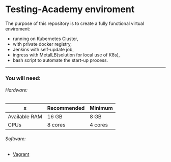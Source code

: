 # Testing-Academy enviroment

The purpose of this repository is to create a fully functional virtual enviroment:
 - running on Kubernetes Cluster,
 - with private docker registry,
 - Jenkins with self-update job,
 - ingress with MetalLB(solution for local use of K8s),
 - bash script to automate the start-up process.

---
### You will need:

###### Hardware:

x | Recommended | Minimum
----------- | ----------- | ----------- 
Available RAM | 16 GB | 8 GB
CPUs | 8 cores | 4 cores

###### Software:

 - [Vagrant](https://www.vagrantup.com/downloads)

